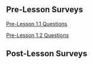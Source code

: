 ## Pre-Lesson Surveys

[Pre-Lesson 1.1 Questions](https://docs.google.com/forms/d/e/1FAIpQLSdVrnrfnKGPQnL7mi_LYjksITcalRIoR_o246wKdv19c1bPWQ/viewform?usp=sf_link)

[Pre-Lesson 1.2 Questions](https://docs.google.com/forms/d/e/1FAIpQLSfK01VE7eFqw2khBvOUkDnDbZJdKCB1I8IFKTnsb1oag4Z7zg/viewform?usp=sf_link)

## Post-Lesson Surveys

